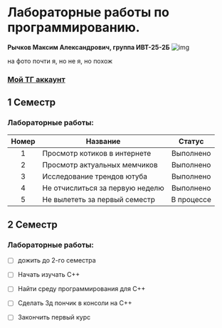 # Лабораторные работы по программированию.

**Рычков Максим Александрович, группа ИВТ-25-2Б**
![img](https://i.pinimg.com/736x/86/60/eb/8660eb2acc07bf8cdfac5a625e7fb72e.jpg)

на фото почти я, но не я, но похож

### [Мой ТГ аккаунт](https://t.me/Just_ZeLdRiS "Жмяк")


## 1 Семестр

### Лабораторные работы:

|Номер|Название|Статус|
|:---:|--------|:------:|
|1|Просмотр котиков в интернете|Выполнено|
|2|Просмотр актуальных мемчиков|Выполнено|
|3|Исследование трендов ютуба|Выполнено|
|4|Не отчислиться за первую неделю|Выполнено|
|5|Не вылететь за первый семестр|В процессе|




## 2 Семестр 

### Лабораторные работы:

- [ ] дожить до 2-го семестра
- [ ] Начать изучать C++
- [ ] Найти среду программирования для C++
- [ ] Сделать 3д пончик в консоли на C++
- [ ] Закончить первый курс



